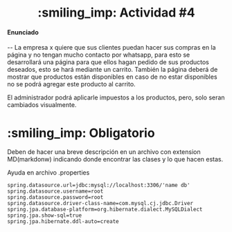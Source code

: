 <h1 align="center"> :smiling_imp: Actividad #4 </h1>

<h4>Enunciado</h4>

-- La empresa x quiere que sus clientes puedan hacer sus compras en la página y no tengan mucho contacto por whatsapp, para esto se desarrollará una página para que ellos hagan pedido de sus productos deseados, esto se hará mediante un carrito. También la página deberá de mostrar que productos están disponibles en caso de no estar disponibles no se podrá agregar este producto al carrito. 

El administrador podrá aplicarle impuestos a los productos, pero, solo seran cambiados visualmente.

<h1 align="start"> :smiling_imp: Obligatorio </h1>

Deben de hacer una breve descripción en un archivo con extension MD(markdonw) indicando donde encontrar las clases y lo que hacen estas.

Ayuda en archivo .properties

```properties, 
spring.datasource.url=jdbc:mysql://localhost:3306/'name db'
spring.datasource.username=root
spring.datasource.password=root
spring.datasource.driver-class-name=com.mysql.cj.jdbc.Driver
spring.jpa.database-platform=org.hibernate.dialect.MySQLDialect
spring.jpa.show-sql=true
spring.jpa.hibernate.ddl-auto=create
```

